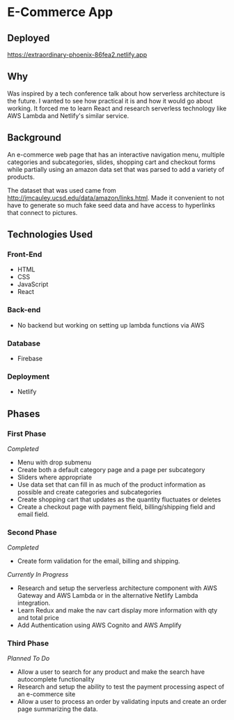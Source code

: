 # E-Commerce App

## Deployed

https://extraordinary-phoenix-86fea2.netlify.app

## Why
Was inspired by a tech conference talk about how serverless architecture is the future.  I wanted to see how practical it is and how it would go about working.  It forced me to learn React and research serverless technology like AWS Lambda and Netlify's similar service. 

## Background
An e-commerce web page that has an interactive navigation menu, multiple categories and subcategories, slides, shopping cart and checkout forms while partially using an amazon data set that was parsed to add a variety of products.

The dataset that was used came from http://jmcauley.ucsd.edu/data/amazon/links.html.  Made it convenient to not have to generate so much fake seed data and have access to hyperlinks that connect to pictures.

## Technologies Used
### Front-End
* HTML
* CSS
* JavaScript
* React

### Back-end
* No backend but working on setting up lambda functions via AWS

### Database
* Firebase

### Deployment
* Netlify

## Phases
### First Phase
*Completed*
* Menu with drop submenu
* Create both a default category page and a page per subcategory
* Sliders where appropriate
* Use data set that can fill in as much of the product information as possible and create categories and subcategories
* Create shopping cart that updates as the quantity fluctuates or deletes
* Create a checkout page with payment field, billing/shipping field and email field.

### Second Phase
*Completed*
* Create form validation for the email, billing and shipping.

*Currently In Progress*
* Research and setup the serverless architecture component with AWS Gateway and AWS Lambda or in the alternative Netlify Lambda integration.
* Learn Redux and make the nav cart display more information with qty and total price
* Add Authentication using AWS Cognito and AWS Amplify

### Third Phase
*Planned To Do*
* Allow a user to search for any product and make the search have autocomplete functionality
* Research and setup the ability to test the payment processing aspect of an e-commerce site
* Allow a user to process an order by validating inputs and create an order page summarizing the data.

